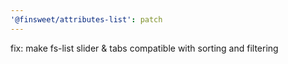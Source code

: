 ```yaml
---
'@finsweet/attributes-list': patch
---
```


fix: make fs-list slider & tabs compatible with sorting and filtering

